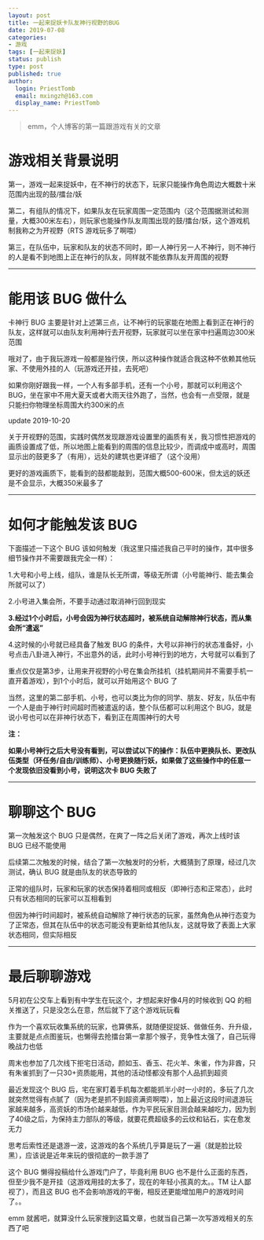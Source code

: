 ```yaml
---
layout: post
title: 一起来捉妖卡队友神行视野的BUG
date: 2019-07-08
categories:
- 游戏
tags: [一起来捉妖]
status: publish
type: post
published: true
author:
  login: PriestTomb
  email: mxingzh@163.com
  display_name: PriestTomb
---
```


> emm，个人博客的第一篇跟游戏有关的文章

# 游戏相关背景说明

第一，游戏一起来捉妖中，在不神行的状态下，玩家只能操作角色周边大概数十米范围内出现的鼓/擂台/妖

第二，有组队的情况下，如果队友在玩家周围一定范围内（这个范围据测试和测量，大概300米左右），则玩家也能操作队友周围出现的鼓/擂台/妖，这个游戏机制我称之为开视野（RTS 游戏玩多了啊喂）

第三，在队伍中，玩家和队友的状态不同时，即一人神行另一人不神行，则不神行的人是看不到地图上正在神行的队友，同样就不能依靠队友开周围的视野

---

# 能用该 BUG 做什么

卡神行 BUG 主要是针对上述第三点，让不神行的玩家能在地图上看到正在神行的队友，这样就可以由队友利用神行去开视野，玩家就可以坐在家中扫遍周边300米范围

哦对了，由于我玩游戏一般都是独行侠，所以这种操作就适合我这种不依赖其他玩家、不使用外挂的人（玩游戏还开挂，去死吧）

如果你刚好跟我一样，一个人有多部手机，还有一个小号，那就可以利用这个 BUG，坐在家中不用大夏天或者大雨天往外跑了，当然，也会有一点受限，就是只能扫你物理坐标周围大约300米的点

update 2019-10-20

关于开视野的范围，实践时偶然发现跟游戏设置里的画质有关，我习惯性把游戏的画质设置成了低，所以地图上能看到的周围的信息比较少，而调成中或高时，周围显示出的鼓更多了（有用），远处的建筑也更详细了（这个没用）

更好的游戏画质下，能看到的鼓都能敲到，范围大概500-600米，但太远的妖还是不会显示，大概350米最多了

---

# 如何才能触发该 BUG

下面描述一下这个 BUG 该如何触发（我这里只描述我自己平时的操作，其中很多细节操作并不需要跟我完全一样）：

1.大号和小号上线，组队，谁是队长无所谓，等级无所谓（小号能神行、能去集会所就可以了）

2.小号进入集会所，不要手动通过取消神行回到现实

**3.经过1个小时后，小号会因为神行状态超时，被系统自动解除神行状态，而从集会所“遣返”**

4.这时候的小号就已经具备了触发 BUG 的条件，大号以非神行的状态准备好，小号点击八卦进入神行，不出意外的话，此时小号神行到的地方，大号就可以看到了

重点仅仅是第3步，让用来开视野的小号在集会所挂机（挂机期间并不需要手机一直开着游戏），到1个小时后，就可以开始用这个 BUG 了

当然，这里的第二部手机、小号，也可以类比为你的同学、朋友、好友，队伍中有一个人是由于神行时间超时而被遣返的话，整个队伍都可以利用这个 BUG，就是说小号也可以在非神行状态下，看到正在周围神行的大号

**注：**

**如果小号神行之后大号没有看到，可以尝试以下的操作：队伍中更换队长、更改队伍类型（环任务/自由/训练师）、小号更换随行妖，如果做了这些操作中的任意一个发现依旧没看到小号，说明这次卡 BUG 失败了**

---

# 聊聊这个 BUG

第一次触发这个 BUG 只是偶然，在爽了一阵之后关闭了游戏，再次上线时该 BUG 已经不能使用

后续第二次触发的时候，结合了第一次触发时的分析，大概猜到了原理，经过几次测试，确认 BUG 就是由队友的状态导致的

正常的组队时，玩家和玩家的状态保持着相同或相反（即神行态和正常态），此时只有状态相同的玩家可以互相看到

但因为神行时间超时，被系统自动解除了神行状态的玩家，虽然角色从神行态变为了正常态，但其在队伍中的状态可能没有更新给其他队友，这就导致了表面上大家状态相同，但实际相反

---

# 最后聊聊游戏

5月初在公交车上看到有中学生在玩这个，才想起来好像4月的时候收到 QQ 的相关推送了，只是没怎么在意，然后就下了这个游戏玩玩看

作为一个喜欢玩收集系统的玩家，也算佛系，就随便捉捉妖、做做任务、升升级，主要就是点点图鉴玩，也懒得去抢擂台第一拿那个猴子，竞争性太强了，自己玩得晚战力也低

周末也参加了几次线下拒宅日活动，颜如玉、香玉、花火羊、朱雀，作为非酋，只有朱雀抓到了一只30+资质能用，其他的活动怪都没有那个人品抓到超资

最近发现这个 BUG 后，宅在家盯着手机每次都能抓半小时一小时的，多玩了几次就突然觉得有点腻了（因为老是抓不到超资满资啊喂），加上最近这段时间退游玩家越来越多，高资妖的市场价越来越低，作为平民玩家目测会越来越吃力，因为到了40级之后，为保持主力部队的等级，就要花费超级多的云纹和钻石，实在愈发无力

思考后索性还是退游一波，这游戏的各个系统几乎算是玩了一遍（就是脸比较黑），应该说是近年来玩的很彻底的一款手游了

这个 BUG 懒得投稿给什么游戏门户了，毕竟利用 BUG 也不是什么正面的东西，但至少我不是开挂（这游戏用挂的太多了，现在的年轻小孩真的太。。TM 让人鄙视了），而且这 BUG 也不会影响游戏的平衡，相反还更能增加用户的游戏时间了。。

emm 就酱吧，就算没什么玩家搜到这篇文章，也就当自己第一次写游戏相关的东西了吧
